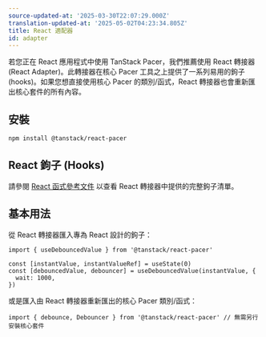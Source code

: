 ```yaml
---
source-updated-at: '2025-03-30T22:07:29.000Z'
translation-updated-at: '2025-05-02T04:23:34.805Z'
title: React 適配器
id: adapter
---
```

若您正在 React 應用程式中使用 TanStack Pacer，我們推薦使用 React 轉接器 (React Adapter)。此轉接器在核心 Pacer 工具之上提供了一系列易用的鉤子 (hooks)。如果您想直接使用核心 Pacer 的類別/函式，React 轉接器也會重新匯出核心套件的所有內容。

## 安裝

```sh
npm install @tanstack/react-pacer
```

## React 鉤子 (Hooks)

請參閱 [React 函式參考文件](./reference/index.md) 以查看 React 轉接器中提供的完整鉤子清單。

## 基本用法

從 React 轉接器匯入專為 React 設計的鉤子：

```tsx
import { useDebouncedValue } from '@tanstack/react-pacer'

const [instantValue, instantValueRef] = useState(0)
const [debouncedValue, debouncer] = useDebouncedValue(instantValue, {
  wait: 1000,
})
```

或是匯入由 React 轉接器重新匯出的核心 Pacer 類別/函式：

```tsx
import { debounce, Debouncer } from '@tanstack/react-pacer' // 無需另行安裝核心套件
```
